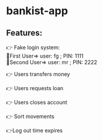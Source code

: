 # bankist-app

<h2> Features:</h2>
<p> 👉 Fake login system: </br>
  👤First User=> user: fg ; PIN: 1111
   </br>
  👤Second User=> user: mr ; PIN: 2222     
</p>
<p>👉 Users transfers money </p>
<p>👉 Users requests loan </p>
<p>👉 Users closes account</p>
<p>👉 Sort movements</p>
<p>👉Log out time expires</p>
